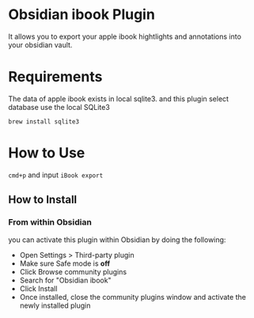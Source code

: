 # Obsidian ibook Plugin

It allows you to export your apple ibook hightlights and annotations into your obsidian vault.

# Requirements

The data of apple ibook exists in local sqlite3. and this plugin select database use the local SQLite3

```shell
brew install sqlite3
```

# How to Use

`cmd+p` and input `iBook export`

## How to Install

### From within Obsidian

you can activate this plugin within Obsidian by doing the following:

- Open Settings > Third-party plugin
- Make sure Safe mode is **off**
- Click Browse community plugins
- Search for "Obsidian ibook"
- Click Install
- Once installed, close the community plugins window and activate the newly installed plugin
